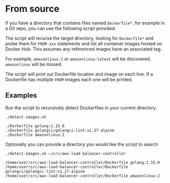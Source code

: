 # From source

If you have a directory that contains files named `Dockerfile*`, for example in a Git repo, you can use the following script provided.

The script will recurse the target directory, looking for `Dockerfile*` and probe them for `FROM xxx` statements and list all container images hosted on Docker Hub.
This assumes any referenced images have an associated tag. 

For example, `amazonlinux:2` or `amazonlinux:latest` will be discovered. `amazonlinux` will be missed.

The script will print out Dockerfile location and image on each line.
If a Dockerfile has multiple `FROM` images each one will be printed.

## Examples

Run the script to recursively detect Dockerfiles in your current directory.

```
./detect-images.sh

./Dockerfile golang:1.15.0
./Dockerfile golangci/golangci-lint:v1.27-alpine
./Dockerfile amazonlinux:2
```

Optionally you can provide a directory you would like the script to search

```
./detect-images.sh ~/src/aws-load-balancer-controller

/home/user/src/aws-load-balancer-controller/Dockerfile golang:1.15.0
/home/user/src/aws-load-balancer-controller/Dockerfile golangci/golangci-lint:v1.27-alpine
/home/user/src/aws-load-balancer-controller/Dockerfile amazonlinux:2
```
